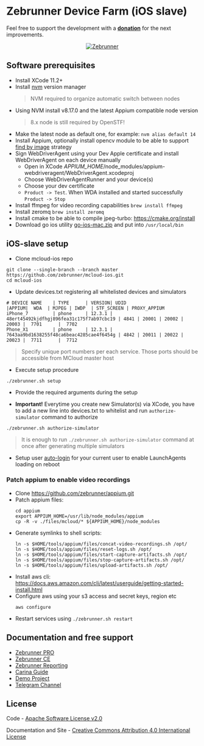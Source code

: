 Zebrunner Device Farm (iOS slave)
==================

Feel free to support the development with a [**donation**](https://www.paypal.com/donate?hosted_button_id=JLQ4U468TWQPS) for the next improvements.

<p align="center">
  <a href="https://zebrunner.com/"><img alt="Zebrunner" src="https://github.com/zebrunner/zebrunner/raw/master/docs/img/zebrunner_intro.png"></a>
</p>

## Software prerequisites
* Install XCode 11.2+
* Install [nvm](https://github.com/nvm-sh/nvm) version manager
  > NVM required to organize automatic switch between nodes
* Using NVM install v8.17.0 and the latest Appium compatible node version
  > 8.x node is still required by OpenSTF!
* Make the latest node as default one, for example:
  `nvm alias default 14`
* Install Appium, optionally install opencv module to be able to support [find by image](https://zebrunner.github.io/carina/automation/mobile/#how-to-use-find-by-image-strategy) strategy
* Sign WebDriverAgent using your Dev Apple certificate and install WebDriverAgent on each device manually
  * Open in XCode <i>APPIUM_HOME</i>/node_modules/appium-webdriveragent/WebDriverAgent.xcodeproj
  * Choose WebDriverAgentRunner and your device(s)
  * Choose your dev certificate
  * `Product -> Test`. When WDA installed and started successfully `Product -> Stop`
* Install ffmpeg for video recording capabilities
  `brew install ffmpeg`
* Install zeromq
  `brew install zeromq`
* Install cmake to be able to compile jpeg-turbo: https://cmake.org/install
* Download go ios utility [go-ios-mac.zip](https://github.com/danielpaulus/go-ios/releases/latest/download/go-ios-mac.zip) and put into `/usr/local/bin`

## iOS-slave setup
* Clone mcloud-ios repo
```
git clone --single-branch --branch master https://github.com/zebrunner/mcloud-ios.git
cd mcloud-ios
```

* Update devices.txt registering all whitelisted devices and simulators
```
# DEVICE NAME    | TYPE      | VERSION| UDID                                     |APPIUM|  WDA  | MJPEG | IWDP  | STF_SCREEN | PROXY_APPIUM
iPhone_7         | phone     | 12.3.1 | 48ert45492kjdfhgj896fea31c175f7ab97cbc19 | 4841 | 20001 | 20002 | 20003 |  7701      |  7702
Phone_X1         | phone     | 12.3.1 | 7643aa9bd1638255f48ca6beac4285cae4f6454g | 4842 | 20011 | 20022 | 20023 |  7711      |  7712
```

  > Specify unique port numbers per each service. Those ports should be accessible from MCloud master host

* Execute setup procedure
```
./zebrunner.sh setup
```

* Provide the required arguments during the setup

* <b>Important!</b> Everytime you create new Simulator(s) via XCode, you have to add a new line into devices.txt to whitelist and run `authorize-simulator` command to authorize
```
./zebrunner.sh authorize-simulator
```
  > It is enough to run `./zebrunner.sh authorize-simulator` command at once after generating multiple simulators

* Setup user [auto-login](https://support.apple.com/en-us/HT201476) for your current user to enable LaunchAgents loading on reboot

### Patch appium to enable video recordings
* Clone https://github.com/zebrunner/appium.git
* Patch appium files:
  ```
  cd appium
  export APPIUM_HOME=/usr/lib/node_modules/appium
  cp -R -v ./files/mcloud/* ${APPIUM_HOME}/node_modules
  ```
* Generate symlinks to shell scripts:
  ```
  ln -s $HOME/tools/appium/files/concat-video-recordings.sh /opt/
  ln -s $HOME/tools/appium/files/reset-logs.sh /opt/
  ln -s $HOME/tools/appium/files/start-capture-artifacts.sh /opt/
  ln -s $HOME/tools/appium/files/stop-capture-artifacts.sh /opt/
  ln -s $HOME/tools/appium/files/upload-artifacts.sh /opt/
  ```
* Install aws cli: https://docs.aws.amazon.com/cli/latest/userguide/getting-started-install.html
* Configure aws using your s3 access and secret keys, region etc
  ```
  aws configure
  ```
* Restart services using `./zebrunner.sh restart`

## Documentation and free support
* [Zebrunner PRO](https://zebrunner.com)
* [Zebrunner CE](https://zebrunner.github.io/community-edition)
* [Zebrunner Reporting](https://zebrunner.com/documentation)
* [Carina Guide](http://zebrunner.github.io/carina)
* [Demo Project](https://github.com/zebrunner/carina-demo)
* [Telegram Channel](https://t.me/zebrunner)

## License
Code - [Apache Software License v2.0](http://www.apache.org/licenses/LICENSE-2.0)

Documentation and Site - [Creative Commons Attribution 4.0 International License](http://creativecommons.org/licenses/by/4.0/deed.en_US)
